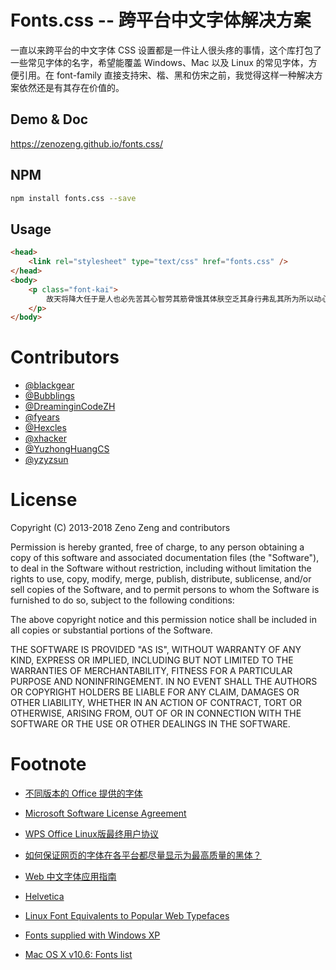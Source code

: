 # Fonts.css -- 跨平台中文字体解决方案

一直以来跨平台的中文字体 CSS 设置都是一件让人很头疼的事情，这个库打包了一些常见字体的名字，希望能覆盖 Windows、Mac 以及 Linux 的常见字体，方便引用。在 font-family 直接支持宋、楷、黑和仿宋之前，我觉得这样一种解决方案依然还是有其存在价值的。

## Demo & Doc

https://zenozeng.github.io/fonts.css/

## NPM

```bash
npm install fonts.css --save
```

## Usage

```html
<head>
    <link rel="stylesheet" type="text/css" href="fonts.css" />
</head>
<body>
    <p class="font-kai">
        故天将降大任于是人也必先苦其心智劳其筋骨饿其体肤空乏其身行弗乱其所为所以动心忍性曾益其所不能
    </p>
</body>
```

# Contributors

- [@blackgear](https://github.com/blackgear)
- [@Bubblings](https://github.com/Bubblings)
- [@DreaminginCodeZH](https://github.com/DreaminginCodeZH)
- [@fyears](https://github.com/fyears)
- [@Hexcles](https://github.com/Hexcles)
- [@xhacker](https://github.com/xhacker)
- [@YuzhongHuangCS](https://github.com/YuzhongHuangCS)
- [@yzyzsun](https://github.com/yzyzsun)

# License

Copyright (C) 2013-2018 Zeno Zeng and contributors

Permission is hereby granted, free of charge, to any person obtaining a copy
of this software and associated documentation files (the "Software"), to deal
in the Software without restriction, including without limitation the rights
to use, copy, modify, merge, publish, distribute, sublicense, and/or sell
copies of the Software, and to permit persons to whom the Software is
furnished to do so, subject to the following conditions:

The above copyright notice and this permission notice shall be included in
all copies or substantial portions of the Software.

THE SOFTWARE IS PROVIDED "AS IS", WITHOUT WARRANTY OF ANY KIND, EXPRESS OR
IMPLIED, INCLUDING BUT NOT LIMITED TO THE WARRANTIES OF MERCHANTABILITY,
FITNESS FOR A PARTICULAR PURPOSE AND NONINFRINGEMENT. IN NO EVENT SHALL THE
AUTHORS OR COPYRIGHT HOLDERS BE LIABLE FOR ANY CLAIM, DAMAGES OR OTHER
LIABILITY, WHETHER IN AN ACTION OF CONTRACT, TORT OR OTHERWISE, ARISING FROM,
OUT OF OR IN CONNECTION WITH THE SOFTWARE OR THE USE OR OTHER DEALINGS IN
THE SOFTWARE.

# Footnote

- [不同版本的 Office 提供的字体](http://office.microsoft.com/zh-cn/powerpoint-help/HA010282644.aspx)

- [Microsoft Software License Agreement](http://office.microsoft.com/en-us/products/microsoft-software-license-agreement-FX103576343.aspx)

- [WPS Office Linux版最终用户协议](http://community.wps.cn/wiki/WPS_Office_Linux%E7%89%88%E6%9C%80%E7%BB%88%E7%94%A8%E6%88%B7%E5%8D%8F%E8%AE%AE)

- [如何保证网页的字体在各平台都尽量显示为最高质量的黑体？](http://www.zhihu.com/question/19911793)

- [Web 中文字体应用指南](http://ruby-china.org/topics/14005)

- [Helvetica](http://zh.wikipedia.org/wiki/Helvetica)

- [Linux Font Equivalents to Popular Web Typefaces](https://mondaybynoon.com/linux-font-equivalents-to-popular-web-typefaces/)

- [Fonts supplied with Windows XP](http://www.microsoft.com/typography/fonts/winxp.htm)

- [Mac OS X v10.6: Fonts list](http://support.apple.com/kb/ht5154)
